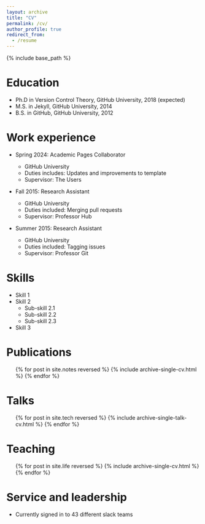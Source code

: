 ```yaml
---
layout: archive
title: "CV"
permalink: /cv/
author_profile: true
redirect_from:
  - /resume
---
```


{% include base_path %}

Education
======
* Ph.D in Version Control Theory, GitHub University, 2018 (expected)
* M.S. in Jekyll, GitHub University, 2014
* B.S. in GitHub, GitHub University, 2012

Work experience
======
* Spring 2024: Academic Pages Collaborator
  * GitHub University
  * Duties includes: Updates and improvements to template
  * Supervisor: The Users

* Fall 2015: Research Assistant
  * GitHub University
  * Duties included: Merging pull requests
  * Supervisor: Professor Hub

* Summer 2015: Research Assistant
  * GitHub University
  * Duties included: Tagging issues
  * Supervisor: Professor Git
  
Skills
======
* Skill 1
* Skill 2
  * Sub-skill 2.1
  * Sub-skill 2.2
  * Sub-skill 2.3
* Skill 3

Publications
======
  <ul>{% for post in site.notes reversed %}
    {% include archive-single-cv.html %}
  {% endfor %}</ul>
  
Talks
======
  <ul>{% for post in site.tech reversed %}
    {% include archive-single-talk-cv.html  %}
  {% endfor %}</ul>
  
Teaching
======
  <ul>{% for post in site.life reversed %}
    {% include archive-single-cv.html %}
  {% endfor %}</ul>
  
Service and leadership
======
* Currently signed in to 43 different slack teams
